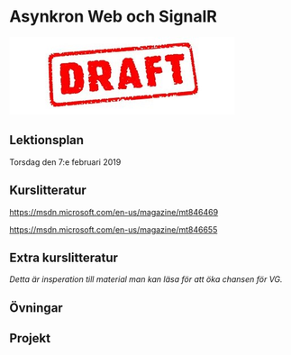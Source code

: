# Asynkron Web och SignalR 

![Draft](draft.jpg)

## Lektionsplan
Torsdag den 7:e februari 2019


## Kurslitteratur
https://msdn.microsoft.com/en-us/magazine/mt846469

https://msdn.microsoft.com/en-us/magazine/mt846655
## Extra kurslitteratur
*Detta är insperation till material man kan läsa för att öka chansen för VG.*
## Övningar
## Projekt
